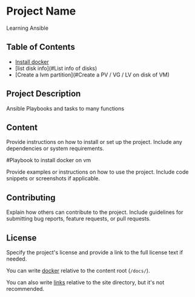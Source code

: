 # Project Name

Learning Ansible

## Table of Contents

- [Install docker](#docker)
- [list disk info](#List info of disks)
- [Create a lvm partition](#Create a PV / VG / LV on disk of VM)

## Project Description

Ansible Playbooks and tasks to many functions

## Content

Provide instructions on how to install or set up the project. Include any dependencies or system requirements.

#Playbook to install docker on vm

Provide examples or instructions on how to use the project. Include code snippets or screenshots if applicable.

## Contributing

Explain how others can contribute to the project. Include guidelines for submitting bug reports, feature requests, or pull requests.

## License

Specify the project's license and provide a link to the full license text if needed.

You can write [docker](/otherFolder/doc4.mdx) relative to the content root (`/docs/`).

You can also write [links](/docs/otherFolder/doc4.mdx) relative to the site directory, but it's not recommended.

